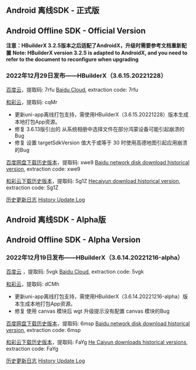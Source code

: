 ## Android 离线SDK - 正式版
## Android Offline SDK - Official Version

**注意：HBuilderX 3.2.5版本之后适配了AndroidX，升级时需要参考文档重新配置**
**Note: HBuilderX version 3.2.5 is adapted to AndroidX, and you need to refer to the document to reconfigure when upgrading**

### 2022年12月29日发布——HBuilderX（3.6.15.20221228）

[百度云](https://pan.baidu.com/s/14SZ-CjlbaNtGHk3CpamgXQ)，提取码: 7rfu
[Baidu Cloud](https://pan.baidu.com/s/14SZ-CjlbaNtGHk3CpamgXQ), extraction code: 7rfu

[和彩云](https://caiyun.139.com/m/i?115CnX8m11GZ8)，提取码: cqMr

+ 更新uni-app离线打包支持，需使用HBuilderX（3.6.15.20221228）版本生成本地打包App资源。
+ 修复 3.6.13版引出的 从系统相册中选择文件在部分鸿蒙设备可能引起崩溃的Bug
+ 修复 设置 targetSdkVersion 值大于或等于 30 时使用高德地图引起应用崩溃的Bug

[百度网盘下载历史版本](https://pan.baidu.com/s/1qxxUqh9ifF7mfJ4T46NB4Q)，提取码: xwe9
[Baidu network disk download historical version](https://pan.baidu.com/s/1qxxUqh9ifF7mfJ4T46NB4Q), extraction code: xwe9

[和彩云下载历史版本](https://caiyun.139.com/m/i?115ConOP2fLZy)，提取码: Sg1Z
[Hecaiyun download historical version](https://caiyun.139.com/m/i?115ConOP2fLZy), extraction code: Sg1Z

[历史更新日志](/AppDocs/download/historyRelease/androidRelease.md)
[History Update Log](/AppDocs/download/historyRelease/androidRelease.md)


## Android 离线SDK - Alpha版
## Android Offline SDK - Alpha Version

### 2022年12月19日发布——HBuilderX（3.6.14.20221216-alpha）

[百度云](https://pan.baidu.com/s/1NLBTW94Im_zg5R38Wiijdg) ，提取码: 5vgk
[Baidu Cloud](https://pan.baidu.com/s/1NLBTW94Im_zg5R38Wiijdg), extraction code: 5vgk

[和彩云](https://caiyun.139.com/m/i?115CoAT1jHOJZ)，提取码: dCMh

+ 更新uni-app离线打包支持，需使用HBuilderX（3.6.14.20221216-alpha）版本生成本地打包App资源。
+ 修复 使用 canvas 模块后 wgt 升级提示没有配置 canvas 模块的Bug

[百度网盘下载历史版本](https://pan.baidu.com/s/10fne34bwxWGtDJTd4PhroA)，提取码: 6msp
[Baidu network disk download historical version](https://pan.baidu.com/s/10fne34bwxWGtDJTd4PhroA), extraction code: 6msp

[和彩云下载历史版本](https://caiyun.139.com/m/i?115CoTUvbt4q9)，提取码: FaYg
[He Caiyun downloads historical versions](https://caiyun.139.com/m/i?115CoTUvbt4q9), extraction code: FaYg

[历史更新日志](/AppDocs/download/historyRelease/androidAlpha.md)
[History Update Log](/AppDocs/download/historyRelease/androidAlpha.md)
